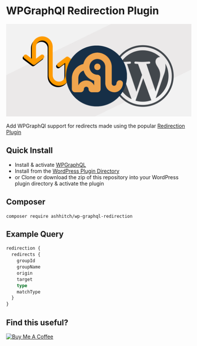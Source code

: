# WPGraphQl Redirection Plugin

![WPGraphQl Redirection Plugin](./banner.png)

Add WPGraphQl support for redirects made using the popular [Redirection Plugin](https://en-gb.wordpress.org/plugins/redirection/)

## Quick Install

-   Install & activate [WPGraphQL](https://www.wpgraphql.com/)
-   Install from the [WordPress Plugin Directory](https://wordpress.org/plugins/add-wpgraphql-redirection/)
-   or Clone or download the zip of this repository into your WordPress plugin directory & activate the plugin

## Composer

```
composer require ashhitch/wp-graphql-redirection
```

## Example Query

```graphql
redirection {
  redirects {
    groupId
    groupName
    origin
    target
    type
    matchType
  }
}
```
## Find this useful?

<a href="https://www.buymeacoffee.com/ashhitch" target="_blank"><img src="https://www.buymeacoffee.com/assets/img/custom_images/orange_img.png" alt="Buy Me A Coffee" style="height: 40px !important;width: auto !important;" ></a>
